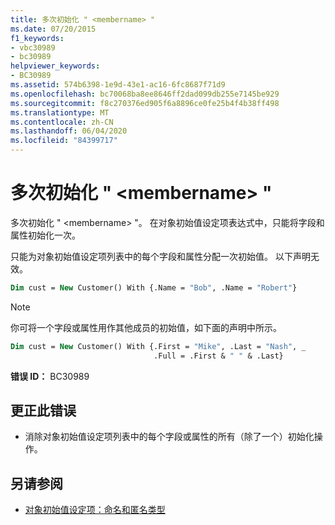 ```yaml
---
title: 多次初始化 " <membername> "
ms.date: 07/20/2015
f1_keywords:
- vbc30989
- bc30989
helpviewer_keywords:
- BC30989
ms.assetid: 574b6398-1e9d-43e1-ac16-6fc8687f71d9
ms.openlocfilehash: bc70068ba8ee8646ff2dad099db255e7145be929
ms.sourcegitcommit: f8c270376ed905f6a8896ce0fe25b4f4b38ff498
ms.translationtype: MT
ms.contentlocale: zh-CN
ms.lasthandoff: 06/04/2020
ms.locfileid: "84399717"
---
```

# <a name="multiple-initializations-of-membername"></a>多次初始化 " \<membername> "

多次初始化 " \<membername> "。 在对象初始值设定项表达式中，只能将字段和属性初始化一次。

只能为对象初始值设定项列表中的每个字段和属性分配一次初始值。 以下声明无效。

```vb
Dim cust = New Customer() With {.Name = "Bob", .Name = "Robert"}
```

> [!NOTE]
> 你可将一个字段或属性用作其他成员的初始值，如下面的声明中所示。

```vb
Dim cust = New Customer() With {.First = "Mike", .Last = "Nash", _
                                .Full = .First & " " & .Last}
```

**错误 ID：** BC30989

## <a name="to-correct-this-error"></a>更正此错误

- 消除对象初始值设定项列表中的每个字段或属性的所有（除了一个）初始化操作。

## <a name="see-also"></a>另请参阅

- [对象初始值设定项：命名和匿名类型](../programming-guide/language-features/objects-and-classes/object-initializers-named-and-anonymous-types.md)
